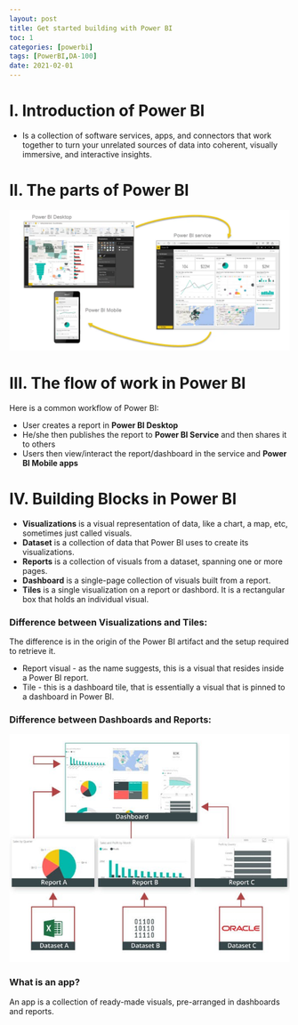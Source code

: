 ```yaml
---
layout: post
title: Get started building with Power BI
toc: 1
categories: [powerbi]
tags: [PowerBI,DA-100]
date: 2021-02-01
---
```


# I. Introduction of Power BI
- Is a collection of software services, apps, and connectors that work together to turn your unrelated sources of data into coherent, visually immersive, and interactive insights.

# II. The parts of Power BI

![](/images/powerbi/pbi-intro_02.png)

# III. The flow of work in Power BI
Here is a common workflow of Power BI:
- User creates a report in **Power BI Desktop**
- He/she then publishes the report to **Power BI Service** and then shares it to others
- Users then view/interact the report/dashboard in the service and **Power BI Mobile apps**

# IV. Building Blocks in Power BI
- **Visualizations** is a visual representation of data, like a chart, a map, etc, sometimes just called visuals.
- **Dataset** is a collection of data that Power BI uses to create its visualizations.
- **Reports** is a collection of visuals from a dataset, spanning one or more pages.
- **Dashboard** is a single-page collection of visuals built from a report.
- **Tiles** is a single visualization on a report or dashbord. It is a rectangular box that holds an individual visual.

### Difference between Visualizations and Tiles:
The difference is in the origin of the Power BI artifact and the setup required to retrieve it.
- Report visual - as the name suggests, this is a visual that resides inside a Power BI report.
- Tile - this is a dashboard tile, that is essentially a visual that is pinned to a dashboard in Power BI.

### Difference between Dashboards and Reports:

![](/images/powerbi/report-and-dashboard.jpeg)

### What is an app?
An app is a collection of ready-made visuals, pre-arranged in dashboards and reports.
